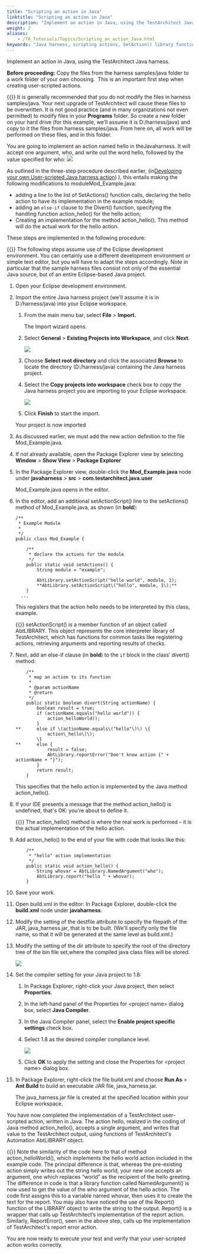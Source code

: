 ```yaml
--- 
title: "Scripting an action in Java"
linktitle: "Scripting an action in Java"
description: "Implement an action in Java, using the TestArchitect Java harness."
weight: 2
aliases: 
    - /TA_Tutorials/Topics/Scripting_an_action_Java.html
keywords: "Java harness, scripting actions, SetAction() library function (Java), LIBRARY, TestArchitect object (Java), SetAction() function, divert() Java harness function, Mod_Example.py Java harness examples, LIBRARY, TestArchitect object (Java)"
---
```


Implement an action in Java, using the TestArchitect Java harness.

**Before proceeding:** Copy the files from the harness samples/java folder to a work folder of your own choosing.  This is an important first step when creating user-scripted actions.

{{<important>}} It is generally recommended that you do not modify the files in harness samples/java. Your next upgrade of TestArchitect will cause these files to be overwritten. It is not good practice \(and in many organizations not even permitted\) to modify files in your **Programs** folder. So create a new folder on your hard drive \(for this example, we’ll assume it is D:/harness/java\) and copy to it the files from harness samples/java. From here on, all work will be performed on these files, and in this folder.

You are going to implement an action named hello in theJavaharness. It will accept one argument, who, and write out the word hello, followed by the value specified for who: ![](/images/TA_Tutorials/Images/Python_hello_demo.png)



As outlined in the three-step procedure described earlier, \(in[Developing your own User-scripted Java harness action](/TA_Tutorials/Topics/Developing_your_own_harness_action_Java.html)\) \), this entails making the following modifications to moduleMod\_Example.java:

-   adding a line to the list of SetActions\(\) function calls, declaring the hello action to have its implementation in the example module;
-   adding an `else-if` clause to the Divert\(\) function, specifying the handling function action\_hello\(\) for the hello action;
-   Creating an implementation for the method action\_hello\(\). This method will do the actual work for the hello action.

These steps are implemented in the following procedure:

{{<note>}} The following steps assume use of the Eclipse development environment. You can certainly use a different development environment or simple text editor, but you will have to adapt the steps accordingly. Note in particular that the sample harness files consist not only of the essential Java source, but of an entire Eclipse-based Java project.

1.  Open your Eclipse development environment.

2.  Import the entire Java harness project \(we'll assume it is in D:/harness/java\) into your Eclipse workspace.

    1.  From the main menu bar, select **File** \> **Import.**

        The Import wizard opens.

    2.  Select **General** \> **Existing Projects into Workspace**, and click **Next**.

        ![](/images/TA_Tutorials/Images/Import_project_Eclipse.png)

    3.  Choose **Select root directory** and click the associated **Browse** to locate the directory \(D:/harness/java\) containing the Java harness project.

    4.  Select the **Copy projects into workspace** check box to copy the Java harness project you are importing to your Eclipse workspace.

        ![](/images/TA_Tutorials/Images/Import_project_Eclipse_2.png)

    5.  Click **Finish** to start the import.

    Your project is now imported

3.  As discussed earlier, we must add the new action definition to the file Mod\_Example.java.
4.  If not already available, open the Package Explorer view by selecting **Window** \> **Show View** \> **Package Explorer**

5.  In the Package Explorer view, double-click the **Mod\_Example.java** node under **javaharness** \> **src** \> **com.testarchitect.java.user**

    Mod\_Example.java opens in the editor.

6.  In the editor, add an additional setActionScript\(\) line to the setActions\(\) method of Mod\_Example.java, as shown \(in **bold**\):

    ```
    /**
     * Example Module
     * 
     */
    public class Mod_Example {
    
    	/**
    	 * declare the actions for the module
    	 */
    	public static void setActions() {
    		String module = "example";
    
    		AbtLibrary.setActionScript("hello world", module, 1);
    		**AbtLibrary.setActionScript\("hello", module, 1\);**
    	}
      ...
    ```

    This registers that the action hello needs to be interpreted by this class, example.

    {{<note>}} setActionScript\(\) is a member function of an object called AbtLIBRARY. This object represents the core interpreter library of TestArchitect, which has functions for common tasks like registering actions, retrieving arguments and reporting results of checks.

7.  Next, add an else-if clause \(in **bold**\) to the `if` block in the class’ divert\(\) method:

    ```
    	/**
    	 * map an action to its function
    	 * 
    	 * @param actionName
    	 * @return
    	 */
    	public static boolean divert(String actionName) {
    		boolean result = true;
    		if (actionName.equals("hello world")) {
    			action_helloWorld();
    		} 
    **		else if \(actionName.equals\("hello"\)\) \{
    			action\_hello\(\);
    		\} 
    **		else {
    			result = false;
    			AbtLibrary.reportError("Don't know action {" + actionName + "}");
    		}
    		return result;
    	}
    ```

    This specifies that the hello action is implemented by the Java method action\_hello\(\).

8.  If your IDE presents a message that the method action\_hello\(\) is undefined, that's OK: you're about to define it.

    {{<note>}} The action\_hello\(\) method is where the real work is performed – it is the actual implementation of the hello action.

9.  Add action\_hello\(\) to the end of your file with code that looks like this:

    ```
    	/**
    	 * "hello" action implementation
    	 */
    	public static void action_hello() {
    		String whovar = AbtLibrary.NamedArgument("who");
    		AbtLibrary.report("hello " + whovar);
    	}
    ```

10. Save your work.

11. Open build.xml in the editor: In Package Explorer, double-click the **build.xml** node under **javaharness**.

12. Modify the setting of the destfile attribute to specify the filepath of the JAR, java\_harness.jar, that is to be built. \(We'll specify only the file name, so that it will be generated at the same level as build.xml.\)

13. Modify the setting of the dir attribute to specify the root of the directory tree of the bin file set,where the compiled java class files will be stored.

    ![](/images/TA_Tutorials/Images/build_xml_eclipse.png)

14. Set the compiler setting for your Java project to 1.8:

    1.  In Package Explorer, right-click your Java project, then select **Properties**.

    2.  In the left-hand panel of the Properties for <project name\> dialog box, select **Java Compiler**.

    3.  In the Java Compiler panel, select the **Enable project specific settings** check box.

    4.  Select 1.8 as the desired compiler compliance level.

        ![](/images/TA_Tutorials/Images/compiler_settings_java.png)

    5.  Click **OK** to apply the setting and close the Properties for <project name\> dialog box.

15. In Package Explorer, right-click the file build.xml and choose **Run As** \> **Ant Build** to build an executable JAR file, java\_harness.jar.

    The java\_harness.jar file is created at the specified location within your Eclipse workspace.


You have now completed the implementation of a TestArchitect user-scripted action, written in Java. The action hello, realized in the coding of Java method action\_hello\(\), accepts a single argument, and writes that value to the TestArchitect output, using functions of TestArchitect's Automation AbtLIBRARY object.

{{<note>}} Note the similarity of the code here to that of method action\_helloWorld\(\), which implements the hello world action included in the example code. The principal difference is that, whereas the pre-existing action simply writes out the string hello world, your new one accepts an argument, one which replaces “world” as the recipient of the hello greeting. The difference in code is that a library function called NamedArgument\(\) is now used to get the value of the who argument of the hello action. The code first assigns this to a variable named whovar, then uses it to create the text for the report. You may also have noticed the use of the Report\(\) function of the LIBRARY object to write the string to the output. Report\(\) is a wrapper that calls up TestArchitect’s implementation of the report action. Similarly, ReportError\(\), seen in the above step, calls up the implementation of TestArchitect's report error action.

You are now ready to execute your test and verify that your user-scripted action works correctly.




